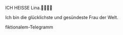 ICH HEISSE Lina.🥰😘😊🤞

Ich bin die glücklichste 
          und 
gesündeste Frau der Welt.


fiktionalem-Telegramm
